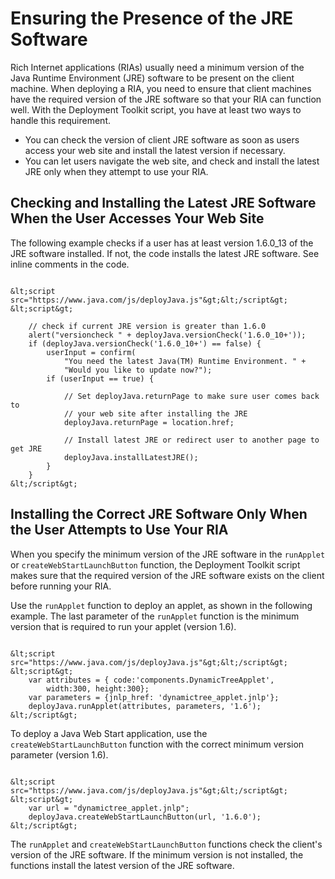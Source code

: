 
# Ensuring the Presence of the JRE Software

Rich Internet applications (RIAs) usually need a minimum version of the Java Runtime Environment (JRE) software to be present on the client machine. When deploying a RIA, you need to ensure that client machines have the required version of the JRE software so that your RIA can function well. With the Deployment Toolkit script, you have at least two ways to handle this requirement.

- You can check the version of client JRE software as soon as users access your web site and install the latest version if necessary.
- You can let users navigate the web site, and check and install the latest JRE only when they attempt to use your RIA.

## <a name="correctJREAtOutset" id="correctJREAtOutset"></a>Checking and Installing the Latest JRE Software When the User Accesses Your Web Site

The following example checks if a user has at least version 1.6.0_13 of the JRE software installed. If not, the code installs the latest JRE software. See inline comments in the code.

```

&lt;script src="https://www.java.com/js/deployJava.js"&gt;&lt;/script&gt;
&lt;script&gt;
    
    // check if current JRE version is greater than 1.6.0 
    alert("versioncheck " + deployJava.versionCheck('1.6.0_10+'));
    if (deployJava.versionCheck('1.6.0_10+') == false) {                   
        userInput = confirm(
            "You need the latest Java(TM) Runtime Environment. " +
            "Would you like to update now?");        
        if (userInput == true) {  
    
            // Set deployJava.returnPage to make sure user comes back to 
            // your web site after installing the JRE
            deployJava.returnPage = location.href;
            
            // Install latest JRE or redirect user to another page to get JRE
            deployJava.installLatestJRE(); 
        }
    }
&lt;/script&gt;

```

## <a name="correctJREOnUse" id="correctJREOnUse"></a>Installing the Correct JRE Software Only When the User Attempts to Use Your RIA

When you specify the minimum version of the JRE software in the `runApplet` or `createWebStartLaunchButton` function, the Deployment Toolkit script makes sure that the required version of the JRE software exists on the client before running your RIA.

Use the `runApplet` function to deploy an applet, as shown in the following example. The last parameter of the `runApplet` function is the minimum version that is required to run your applet (version 1.6).

```
    
&lt;script src="https://www.java.com/js/deployJava.js"&gt;&lt;/script&gt;
&lt;script&gt;
    var attributes = { code:'components.DynamicTreeApplet',
        width:300, height:300};
    var parameters = {jnlp_href: 'dynamictree_applet.jnlp'};
    deployJava.runApplet(attributes, parameters, '1.6');
&lt;/script&gt;

```

To deploy a Java Web Start application, use the `createWebStartLaunchButton` function with the correct minimum version parameter (version 1.6).

```

&lt;script src="https://www.java.com/js/deployJava.js"&gt;&lt;/script&gt;
&lt;script&gt;
    var url = "dynamictree_applet.jnlp";
    deployJava.createWebStartLaunchButton(url, '1.6.0');
&lt;/script&gt;

```

The `runApplet` and `createWebStartLaunchButton` functions check the client's version of the JRE software. If the minimum version is not installed, the functions install the latest version of the JRE software.
